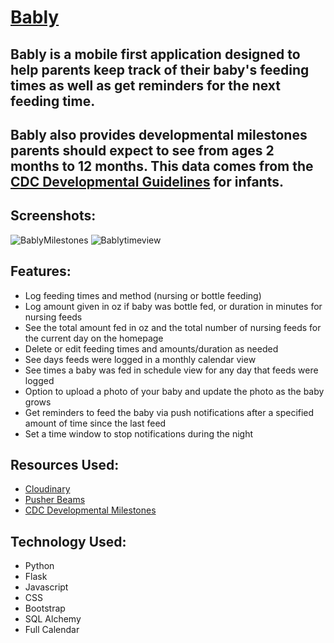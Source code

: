 # [Bably](https://bably.herokuapp.com)

## Bably is a mobile first application designed to help parents keep track of their baby's feeding times as well as get reminders for the next feeding time.
## Bably also provides developmental milestones parents should expect to see from ages 2 months to 12 months. This data comes from the [CDC Developmental Guidelines](https://www.cdc.gov/ncbddd/actearly/milestones/index.html) for infants. 

## Screenshots:

![BablyMilestones](https://user-images.githubusercontent.com/48263441/205884985-98ea4ae4-4abb-4e0e-8682-c204df21c7c9.png)
![Bablytimeview](https://user-images.githubusercontent.com/48263441/205885999-161c8c86-0ec2-4c2a-820e-f85411364f19.png)


## Features:

- Log feeding times and method (nursing or bottle feeding)
- Log amount given in oz if baby was bottle fed, or duration in minutes for nursing feeds
- See the total amount fed in oz and the total number of nursing feeds for the current day on the homepage
- Delete or edit feeding times and amounts/duration as needed
- See days feeds were logged in a monthly calendar view
- See times a baby was fed in schedule view for any day that feeds were logged
- Option to upload a photo of your baby and update the photo as the baby grows
- Get reminders to feed the baby via push notifications after a specified amount of time since the last feed
- Set a time window to stop notifications during the night

## Resources Used:
- [Cloudinary](https://cloudinary.com)
- [Pusher Beams](https://pusher.com/beams)
- [CDC Developmental Milestones](https://www.cdc.gov/ncbddd/actearly/milestones/index.html)

## Technology Used:
- Python
- Flask
- Javascript
- CSS
- Bootstrap
- SQL Alchemy
- Full Calendar
